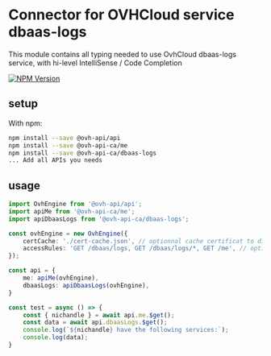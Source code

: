 # Connector for OVHCloud service dbaas-logs

This module contains all typing needed to use OvhCloud dbaas-logs service, with hi-level IntelliSense / Code Completion

[![NPM Version](https://img.shields.io/npm/v/@ovh-api-ca/dbaas-logs.svg?style=flat)](https://www.npmjs.org/package/@ovh-api-ca/dbaas-logs)

## setup

With npm:
````bash
npm install --save @ovh-api/api
npm install --save @ovh-api-ca/me
npm install --save @ovh-api-ca/dbaas-logs
... Add all APIs you needs
````

## usage

````typescript
import OvhEngine from '@ovh-api/api';
import apiMe from '@ovh-api-ca/me';
import apiDbaasLogs from '@ovh-api-ca/dbaas-logs';

const ovhEngine = new OvhEngine({ 
    certCache: './cert-cache.json', // optionnal cache certificat to disk
    accessRules: 'GET /dbaas/logs, GET /dbaas/logs/*, GET /me', // optionnal limit the requested privileges.
});

const api = {
    me: apiMe(ovhEngine),
    dbaasLogs: apiDbaasLogs(ovhEngine),
}

const test = async () => {
    const { nichandle } = await api.me.$get();
    const data = await api.dbaasLogs.$get();
    console.log(`${nichandle} have the following services:`);
    console.log(data);
}

````